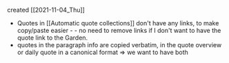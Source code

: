 created [[2021-11-04_Thu]]

- Quotes in [[Automatic quote collections]] don't have any links, to make copy/paste easier - - no need to remove links if I don't want to have the quote link to the Garden.
- quotes in the paragraph info are copied verbatim, in the quote overview or daily quote in a canonical format => we want to have both